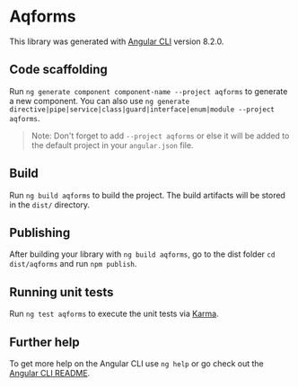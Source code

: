 # Aqforms

This library was generated with [Angular CLI](https://github.com/angular/angular-cli) version 8.2.0.

## Code scaffolding

Run `ng generate component component-name --project aqforms` to generate a new component. You can also use `ng generate directive|pipe|service|class|guard|interface|enum|module --project aqforms`.
> Note: Don't forget to add `--project aqforms` or else it will be added to the default project in your `angular.json` file. 

## Build

Run `ng build aqforms` to build the project. The build artifacts will be stored in the `dist/` directory.

## Publishing

After building your library with `ng build aqforms`, go to the dist folder `cd dist/aqforms` and run `npm publish`.

## Running unit tests

Run `ng test aqforms` to execute the unit tests via [Karma](https://karma-runner.github.io).

## Further help

To get more help on the Angular CLI use `ng help` or go check out the [Angular CLI README](https://github.com/angular/angular-cli/blob/master/README.md).
